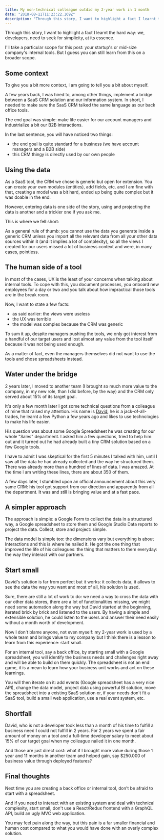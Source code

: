 ```yaml
---
title: My non-technical colleague outdid my 2-year work in 1 month
date: "2018-08-11T11:23:22.169Z"
description: "Through this story, I want to highlight a fact I learnt the hard way: we, developers, need to seek for simplicity, at its essence."
---
```


Through this story, I want to highlight a fact I learnt the hard way: we, developers, need to seek for simplicity, at its essence.

I'll take a particular scope for this post: your startup's or mid-size company's internal tools. But I guess you can still learn from this on a broader scope.

## Some context

To give you a bit more context, I am going to tell you a bit about myself.

A few years back, I was hired to, among other things, implement a bridge between a SaaS CRM solution and our information system. In short, I needed to make sure the SaaS CRM talked the same language as our back office tools.

The end goal was simple: make life easier for our account managers and industrialize a bit our B2B interactions.

In the last sentence, you will have noticed two things:
- the end goal is quite standard for a business (we have account managers and a B2B side)
- this CRM thingy is directly used by our own people

## Using the data

As a SaaS tool, the CRM we chose is generic but open for extension. You can create your own modules (entities), add fields, etc. and I am fine with that, creating a model was a bit hard, ended up being quite complex but it was doable in the end.

However, entering data is one side of the story, using and projecting the data is another and a trickier one if you ask me.

This is where we fell short:

As a general rule of thumb: you cannot use the data you generate inside a generic CRM unless you import all the relevant data from all your other data sources within it (and it implies a lot of complexity), so all the views I created for our users missed a lot of business context and were, in many cases, pointless.

## The human side of a tool

In most of the cases, UX is the least of your concerns when talking about internal tools. To cope with this, you document processes, you onboard new employees for a day or two and you talk about how impractical those tools are in the break room.

Now, I want to state a few facts:

- as said earlier: the views were useless
- the UX was terrible
- the model was complex because the CRM was generic

To sum it up, despite managers pushing the tools, we only got interest from a handful of our target users and lost almost any value from the tool itself because it was not being used enough.

As a matter of fact, even the managers themselves did not want to use the tools and chose spreadsheets instead.

## Water under the bridge

2 years later, I moved to another team (I brought so much more value to the company, in my new role, than I did before, by the way) and the CRM only served about 15% of its target goal.

It's only a few month later I got some technical questions from a colleague of mine that raised my attention. His name is [David](https://www.linkedin.com/in/david-rajzman-5a20ab4/), he is a jack-of-all-trades, he learnt a few Python a few years ago and likes to use technologies to make his life easier.

His question was about some Google Spreadsheet he was creating for our whole "Sales" department. I asked him a few questions, tried to help him out and it turned out he had already built a tiny CRM solution based on a few Google tools.

I have to admit I was skeptical for the first 5 minutes I talked with him, until I saw all the data he had already collected and the way he structured them. There was already more than a hundred of lines of data. I was amazed. At the time I am writing these lines, there are about 350 of them.

A few days later, I stumbled upon an official announcement about this very same CRM: his tool got support from our direction and apparently from all the department. It was and still is bringing value and at a fast pace.

## A simpler approach

The approach is simple: a Google Form to collect the data in a structured way, a Google spreadsheet to store them and Google Studio Data reports to project the data. Collect, store and project: simple.

The data model is simple too: the dimensions vary but everything is about Interactions and this is where he nailed it. He got the one thing that improved the life of his colleagues: the thing that matters to them everyday: the way they interact with our partners.

## Start small

David's solution is far from perfect but it works: it collects data, it allows to see the data the way you want and most of all, his solution is used.

Sure, there are still a lot of work to do: we need a way to cross the data with our other data stores, there are a lot of functionalities missing, we might need some automation along the way but David started at the beginning, iterated brick by brick and listened to the users. By having a simple and extensible solution, he could listen to the users and answer their need easily without a month worth of development.

Now I don't blame anyone, not even myself: my 2-year work is used by a whole team and brings value to my company but I think there is a lesson to learn from this experience: start small.

For an internal tool, say a back office, by starting small with a Google spreadsheet, you will identify the business needs and challenges right away and will be able to build on them quickly. The spreadsheet is not an end game, it is a mean to learn how your business unit works and act on these learnings.

You will then iterate on it: add events (Google spreadsheet has a very nice API), change the data model, project data using powerful BI solution, move the spreadsheet into a existing SaaS solution or, if your needs don't fit a SaaS tool, build a small web application, use a real event system, etc.

## Shortfall

David, who is not a developer took less than a month of his time to fulfill a business need I could not fulfill in 2 years. For 2 years we spent a fair amount of money on a tool and a full-time developer salary to meet about 15% of our target goal when my colleague nailed it in one month.

And those are just direct cost: what if I brought more value during those 1 year and 11 months in another team and helped gain, say $250.000 of business value through deployed features?

## Final thoughts

Next time you are creating a back office or internal tool, don't be afraid to start with a spreadsheet.

And if you need to interact with an existing system and deal with technical complexity, start small, don't use a React/Redux frontend with a GraphQL API, build an ugly MVC web application.

You may feel pain along the way, but this pain is a far smaller financial and human cost compared to what you would have done with an overly complex solution.
